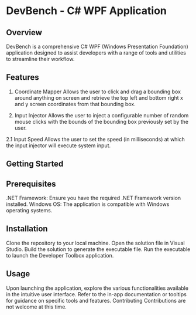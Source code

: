 # DevBench - C# WPF Application

## Overview
DevBench is a comprehensive C# WPF (Windows Presentation Foundation) application designed to assist developers with a range of tools and utilities to streamline their workflow.

## Features
1. Coordinate Mapper
Allows the user to click and drag a bounding box around anything on screen and retrieve
the top left and bottom right x and y screen coordinates from that bounding box.

2. Input Injector
Allows the user to inject a configurable number of random mouse clicks with the bounds of
the bounding box previously set by the user.

2.1 Input Speed
Allows the user to set the speed (in milliseconds) at which the input injector will execute
system input.

## Getting Started
## Prerequisites
.NET Framework: Ensure you have the required .NET Framework version installed.
Windows OS: The application is compatible with Windows operating systems.
## Installation
Clone the repository to your local machine.
Open the solution file in Visual Studio.
Build the solution to generate the executable file.
Run the executable to launch the Developer Toolbox application.
## Usage
Upon launching the application, explore the various functionalities available in the intuitive user interface.
Refer to the in-app documentation or tooltips for guidance on specific tools and features.
Contributing
Contributions are not welcome at this time.
